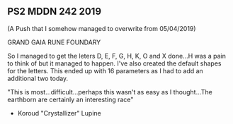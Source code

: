 ## PS2 MDDN 242 2019

(A Push that I somehow managed to overwrite from 05/04/2019)

GRAND GAIA RUNE FOUNDARY

So I managed to get the leters D, E, F, G, H, K, O and X done...H was a pain to think of but it managed to happen. I've also created the default shapes for the letters. This ended up with 16 parameters as I had to add an additional two today.

"This is most...difficult...perhaps this wasn't as easy as I thought...The earthborn are certainly an interesting race"
- Koroud "Crystallizer" Lupine
